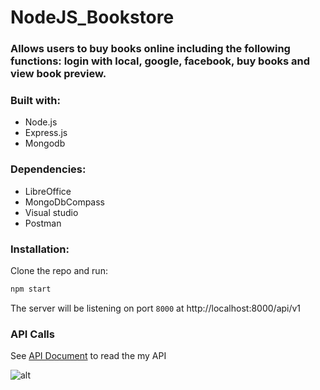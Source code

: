 # NodeJS_Bookstore
### Allows users to buy books online including the following functions: login with local, google, facebook, buy books and view book preview.

### Built with:
* Node.js
* Express.js
* Mongodb

### Dependencies:
* LibreOffice
* MongoDbCompass
* Visual studio
* Postman

### Installation:
Clone the repo and run:
~~~js
npm start
~~~
The server will be listening on port `8000` at http://localhost:8000/api/v1

### API Calls
See [API Document](https://documenter.getpostman.com/view/19706775/2s8ZDeTe3p) to read the my API



![alt](https://media.tenor.com/9a0QBLnMWaEAAAAM/cute-bear.gif)